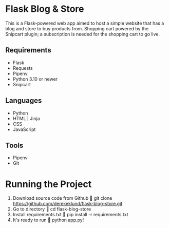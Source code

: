 # Flask Blog & Store

This is a Flask-powered web app aimed to host a simple website that has a blog and store to buy products from. Shopping cart powered by the Snipcart plugin; a subscription is needed for the shopping cart to go live.

## Requirements
- Flask
- Requests
- Pipenv
- Python 3.10 or newer
- Snipcart

## Languages
- Python
- HTML | Jinja
- CSS
- JavaScript

## Tools
- Pipenv
- Git

# Running the Project
1. Download source code from Github 💾 git clone https://github.com/derekeklund/flask-blog-store.git
2. Go to directory 📁 cd flask-blog-store
3. Install requirements.txt 🔽 pip install -r requirements.txt
4. It's ready to run 🎉 python app.py!

